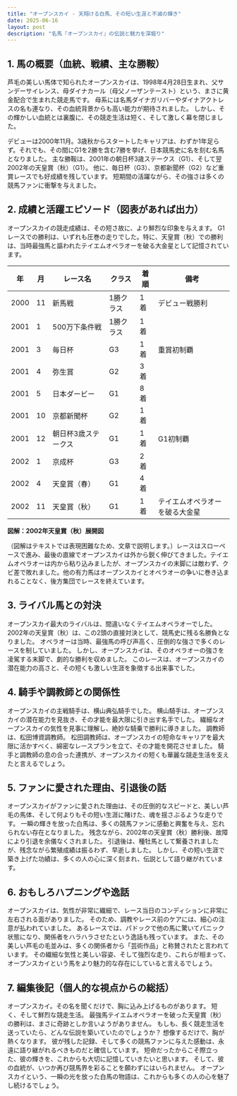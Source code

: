```yaml
---
title: "オープンスカイ - 天翔ける白馬、その短い生涯と不滅の輝き"
date: 2025-06-16
layout: post
description: "名馬『オープンスカイ』の伝説と魅力を深堀り"
---
```


## 1. 馬の概要（血統、戦績、主な勝鞍）

芦毛の美しい馬体で知られたオープンスカイは、1998年4月28日生まれ、父サンデーサイレンス、母ダイナカール（母父ノーザンテースト）という、まさに黄金配合で生まれた競走馬です。  母系には名馬ダイナガリバーやダイナアクトレスの名も連なり、その血統背景からも高い能力が期待されました。  しかし、その輝かしい血統とは裏腹に、その競走生活は短く、そして激しく幕を閉じました。

デビューは2000年11月。3歳秋からスタートしたキャリアは、わずか1年足らず。それでも、その間にG1を2勝を含む7勝を挙げ、日本競馬史に名を刻む名馬となりました。  主な勝鞍は、2001年の朝日杯3歳ステークス（G1）、そして翌2002年の天皇賞（秋）（G1）。  他に、毎日杯（G3）、京都新聞杯（G2）など重賞レースでも好成績を残しています。  短期間の活躍ながら、その強さは多くの競馬ファンに衝撃を与えました。


## 2. 成績と活躍エピソード（図表があれば出力）

オープンスカイの競走成績は、その短さ故に、より鮮烈な印象を与えます。  G1レースでの勝利は、いずれも圧巻の走りでした。特に、天皇賞（秋）での勝利は、当時最強馬と謳われたテイエムオペラオーを破る大金星として記憶されています。

| 年 | 月 | レース名         | クラス | 着順 | 備考                                      |
|---|----|-----------------|-------|------|-------------------------------------------|
| 2000 | 11 | 新馬戦           | 1勝クラス | 1着 | デビュー戦勝利                             |
| 2001 | 1 | 500万下条件戦     | 1勝クラス | 1着 |                                           |
| 2001 | 3 | 毎日杯           | G3    | 1着 | 重賞初制覇                                |
| 2001 | 4 | 弥生賞           | G2    | 3着 |                                           |
| 2001 | 5 | 日本ダービー       | G1    | 8着 |                                           |
| 2001 | 10 | 京都新聞杯       | G2    | 1着 |                                           |
| 2001 | 12 | 朝日杯3歳ステークス | G1    | 1着 | G1初制覇                                |
| 2002 | 1 | 京成杯           | G3    | 2着 |                                           |
| 2002 | 4 | 天皇賞（春）       | G1    | 4着 |                                           |
| 2002 | 11 | 天皇賞（秋）       | G1    | 1着 | テイエムオペラオーを破る大金星             |


**図解：2002年天皇賞（秋）展開図**

（図解はテキストでは表現困難なため、文章で説明します。）レースはスローペースで進み、最後の直線でオープンスカイは外から鋭く伸びてきました。テイエムオペラオーは内から粘り込みましたが、オープンスカイの末脚には敵わず、クビ差で敗れました。他の有力馬はオープンスカイとオペラオーの争いに巻き込まれることなく、後方集団でレースを終えています。


## 3. ライバル馬との対決

オープンスカイ最大のライバルは、間違いなくテイエムオペラオーでした。  2002年の天皇賞（秋）は、この2頭の直接対決として、競馬史に残る名勝負となりました。  オペラオーは当時、最強馬の呼び声高く、圧倒的な強さで多くのレースを制していました。  しかし、オープンスカイは、そのオペラオーの強さを凌駕する末脚で、劇的な勝利を収めました。  このレースは、オープンスカイの潜在能力の高さと、その短くも激しい生涯を象徴する出来事でした。


## 4. 騎手や調教師との関係性

オープンスカイの主戦騎手は、横山典弘騎手でした。  横山騎手は、オープンスカイの潜在能力を見抜き、その才能を最大限に引き出す名手でした。  繊細なオープンスカイの気性を見事に理解し、絶妙な騎乗で勝利に導きました。  調教師は、松田博資調教師。  松田調教師は、オープンスカイの短命なキャリアを最大限に活かすべく、綿密なレースプランを立て、その才能を開花させました。  騎手と調教師の息の合った連携が、オープンスカイの短くも華麗な競走生活を支えたと言えるでしょう。


## 5. ファンに愛された理由、引退後の話

オープンスカイがファンに愛された理由は、その圧倒的なスピードと、美しい芦毛の馬体、そして何よりもその短い生涯に賭けた、魂を揺さぶるような走りです。  一瞬の輝きを放った白馬は、多くの競馬ファンに感動と興奮を与え、忘れられない存在となりました。  残念ながら、2002年の天皇賞（秋）勝利後、故障により引退を余儀なくされました。  引退後は、種牡馬として繋養されましたが、残念ながら繁殖成績は振るわず、早逝しました。  しかし、その短い生涯で築き上げた功績は、多くの人の心に深く刻まれ、伝説として語り継がれています。


## 6. おもしろハプニングや逸話

オープンスカイは、気性が非常に繊細で、レース当日のコンディションに非常に左右される面がありました。  そのため、調教やレース前のケアには、細心の注意が払われていました。  あるレースでは、パドックで他の馬に驚いてパニック状態になり、関係者をハラハラさせたという逸話も残っています。  また、その美しい芦毛の毛並みは、多くの関係者から「芸術作品」と称賛されたと言われています。  その繊細な気性と美しい容姿、そして強烈な走り、これらが相まって、オープンスカイという馬をより魅力的な存在にしていると言えるでしょう。


## 7. 編集後記（個人的な視点からの総括）

オープンスカイ。その名を聞くだけで、胸に込み上げるものがあります。  短く、そして鮮烈な競走生活。  最強馬テイエムオペラオーを破った天皇賞（秋）の勝利は、まさに奇跡としか言いようがありません。  もしも、長く競走生活を送っていたら、どんな伝説を築いていたのでしょうか？  想像するだけで、胸が熱くなります。  彼が残した記録、そして多くの競馬ファンに与えた感動は、永遠に語り継がれるべきものだと確信しています。  短命だったからこそ際立った、彼の輝きを、これからも大切に記憶していきたいと思います。  そして、彼の血統が、いつか再び競馬界を彩ることを願わずにはいられません。  オープンスカイという、一瞬の光を放った白馬の物語は、これからも多くの人の心を魅了し続けるでしょう。

